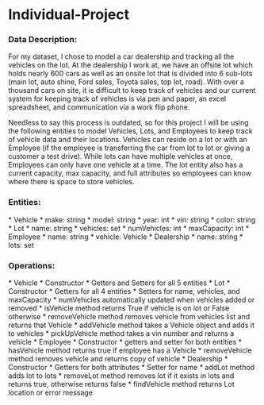 # Individual-Project

<h3>Data Description: </h3>

For my dataset, I chose to model a car dealership and tracking all the vehicles on the lot.
At the dealership I work at, we have an offsite lot which holds nearly 600 cars as well as an
onsite lot that is divided into 6 sub-lots (main lot, auto shine, Ford sales, Toyota sales, top lot,
road). With over a thousand cars on site, it is difficult to keep track of vehicles and our current
system for keeping track of vehicles is via pen and paper, an excel spreadsheet, and
communication via a work flip phone. 

Needless to say this process is outdated, so for this project I will be using the following
entities to model Vehicles, Lots, and Employees to keep track of vehicle data and their locations.
Vehicles can reside on a lot or with an Employee (if the employee is transferring the car from lot
to lot or giving a customer a test drive). While lots can have multiple vehicles at once,
Employees can only have one vehicle at a time. The lot entity also has a current capacity, max
capacity, and full attributes so employees can know where there is space to store vehicles. 

<h3>Entities: </h3>
* Vehicle
    * make: string
    * model: string
    * year: int
    * vin: string
    * color: string
* Lot
    * name: string
    * vehicles: set<Vehicle>
    * numVehicles: int
    * maxCapacity: int
* Employee
    * name: string
    * vehicle: Vehicle
* Dealership
    * name: string
    * lots: set<Lot>

<h3>Operations: </h3> 
* Vehicle
    * Constructor
    * Getters and Setters for all 5 entities
* Lot 
    * Constructor
    * Getters for all 4 entities
    * Setters for name, vehicles, and maxCapacity
        * numVehicles automatically updated when vehicles added or removed
    * isVehicle method returns True if vehicle is on lot or False otherwise
    * removeVehicle method removes vehicle from vehicles list and returns that Vehicle
    * addVehicle method takes a Vehicle object and adds it to vehicles
    * pickUpVehicle method takes a vin number and returns a vehicle 
* Employee
    * Constructor 
    * getters and setter for both entities
    * hasVehicle method returns true if employee has a Vehicle
    * removeVehicle method removes vehicle and returns copy of vehicle
* Dealership
    * Constructor
    * Getters for both attributes
    * Setter for name
    * addLot method adds lot to lots
    * removeLot method removes lot if it exists in lots and returns true, otherwise returns false
    * findVehicle method returns Lot location or error message 
